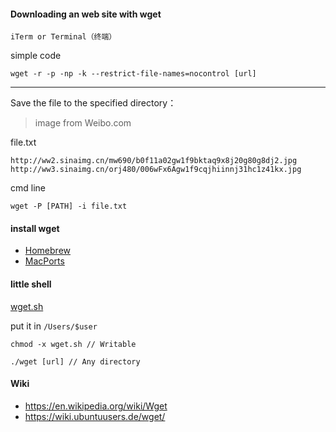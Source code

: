 #### Downloading an web site with wget

`iTerm or Terminal（终端）`

simple code

```
wget -r -p -np -k --restrict-file-names=nocontrol [url]
```

---

Save the file to the specified directory：

> image from Weibo.com

file.txt
```
http://ww2.sinaimg.cn/mw690/b0f11a02gw1f9bktaq9x8j20g80g8dj2.jpg
http://ww3.sinaimg.cn/orj480/006wFx6Agw1f9cqjhiinnj31hc1z41kx.jpg
```

cmd line

```
wget -P [PATH] -i file.txt
```

#### install wget

- [Homebrew](http://brew.sh/)
- [MacPorts](https://www.macports.org/)

#### little shell

[wget.sh](./wget.sh)

put it in `/Users/$user`

```
chmod -x wget.sh // Writable

./wget [url] // Any directory
```

#### Wiki

- https://en.wikipedia.org/wiki/Wget
- https://wiki.ubuntuusers.de/wget/
